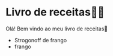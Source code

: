 # Livro de receitas:man_cook: #

Olá! Bem vindo ao meu livro de receitas:cake:

- Strogonoff de frango
- frango
